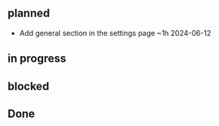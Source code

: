 ## planned
- Add general section in the settings page ~1h 2024-06-12  

## in progress

## blocked

## Done